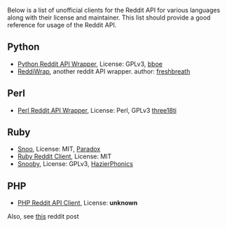 Below is a list of unofficial clients for the Reddit API for various languages along with their license and maintainer. This list should provide a good reference for usage of the Reddit API.

## Python
* [Python Reddit API Wrapper](https://github.com/mellort/reddit_api), License: GPLv3, [bboe](http://www.reddit.com/user/bboe)
* [ReddiWrap](https://github.com/derv82/reddiwrap/), another reddit API wrapper. author: [freshbreath](http://www.reddit.com/user/freshbreath)

## Perl
* [Perl Reddit API Wrapper](https://github.com/three18ti/Reddit.pm), License: Perl, GPLv3 [three18ti](http://www.reddit.com/user/three18ti)

## Ruby
* [Snoo](https://github.com/paradox460/snoo), License: MIT, [Paradox](http://www.reddit.com/user/Paradox)
* [Ruby Reddit Client](https://github.com/jamescook/RubyRedditAPI), License: MIT
* [Snooby](https://github.com/andkerosine/snooby), License: GPLv3, [HazierPhonics](http://www.reddit.com/user/HazierPhonics)

## PHP
* [PHP Reddit API Client](https://github.com/henry-smith/Reddit-API-Client), License: __unknown__

Also, see [this](http://www.reddit.com/r/redditdev/comments/nd521/list_of_existing_reddit_api_wrappers/) reddit post